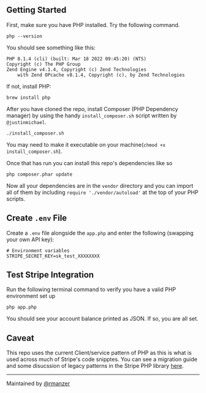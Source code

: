

## Getting Started
First, make sure you have PHP installed. Try the following command.
```
php --version
```
You should see something like this:
```
PHP 8.1.4 (cli) (built: Mar 18 2022 09:45:20) (NTS)
Copyright (c) The PHP Group
Zend Engine v4.1.4, Copyright (c) Zend Technologies
    with Zend OPcache v8.1.4, Copyright (c), by Zend Technologies
```

If not, install PHP:
```
brew install php
```

After you have cloned the repo, install Composer (PHP Dependency manager) by using the handy `install_composer.sh` script written by `@justinmichael`.  
```
./install_composer.sh
```
You may need to make it executable on your machine(`chmod +x install_composer.sh`).

Once that has run you can install this repo's dependencies like so
```
php composer.phar update
```

Now all your dependencies are in the `vendor` directory and you can import all of them by including `require './vendor/autoload'` at the top of your PHP scripts.

## Create `.env` File
Create a `.env` file alongside the `app.php` and enter the following (swapping your own API key):
```
# Environment variables
STRIPE_SECRET_KEY=sk_test_XXXXXXXX
```

## Test Stripe Integration
Run the following terminal command to verify you have a valid PHP environment set up
```
php app.php
```

You should see your account balance printed as JSON.  If so, you are all set.


## Caveat
This repo uses the current Client/service pattern of PHP as this is what is used across much of Stripe's code snipptes.  You can see a migration guide and some disucssion of legacy patterns in the Stripe PHP library [here](https://github.com/stripe/stripe-php#clientservice-patterns-vs-legacy-patterns).


---
Maintained by [@rmanzer](https://stripe.slack.com/app_redirect?channel=U02HWDC8UER)
